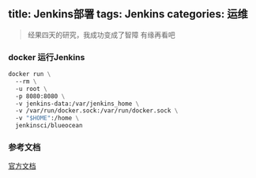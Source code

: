 title: Jenkins部署
tags: Jenkins
categories: 运维
---
> 经果四天的研究，我成功变成了智障  有缘再看吧

### docker 运行Jenkins
```dockerfile
docker run \
  --rm \
  -u root \
  -p 8080:8080 \
  -v jenkins-data:/var/jenkins_home \
  -v /var/run/docker.sock:/var/run/docker.sock \
  -v "$HOME":/home \
  jenkinsci/blueocean
```
### 参考文档
[官方文档](https://jenkins.io/doc/tutorials/build-a-java-app-with-maven/)